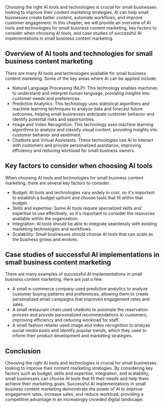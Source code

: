 

Choosing the right AI tools and technologies is crucial for small businesses looking to improve their content marketing strategies. AI can help small businesses create better content, automate workflows, and improve customer engagement. In this chapter, we will provide an overview of AI tools and technologies for small business content marketing, key factors to consider when choosing AI tools, and case studies of successful AI implementations in small business content marketing.

Overview of AI tools and technologies for small business content marketing
--------------------------------------------------------------------------

There are many AI tools and technologies available for small business content marketing. Some of the key areas where AI can be applied include:

* Natural Language Processing (NLP): This technology enables machines to understand and interpret human language, providing insights into customer needs and preferences.
* Predictive Analytics: This technology uses statistical algorithms and machine learning techniques to analyze data and forecast future outcomes, helping small businesses anticipate customer behavior and identify potential risks and opportunities.
* Image and Video Recognition: This technology uses machine learning algorithms to analyze and classify visual content, providing insights into customer behavior and sentiment.
* Chatbots and Virtual Assistants: These technologies use AI to interact with customers and provide personalized assistance, improving efficiency and reducing workload for small business owners.

Key factors to consider when choosing AI tools
----------------------------------------------

When choosing AI tools and technologies for small business content marketing, there are several key factors to consider:

* Budget: AI tools and technologies vary widely in cost, so it's important to establish a budget upfront and choose tools that fit within that budget.
* Skills and expertise: Some AI tools require specialized skills and expertise to use effectively, so it's important to consider the resources available within the organization.
* Integration: AI tools should be able to integrate seamlessly with existing marketing technologies and workflows.
* Scalability: Small businesses should choose AI tools that can scale as the business grows and evolves.

Case studies of successful AI implementations in small business content marketing
---------------------------------------------------------------------------------

There are many examples of successful AI implementations in small business content marketing. Here are just a few:

* A small e-commerce company used predictive analytics to analyze customer buying patterns and preferences, allowing them to create personalized email campaigns that improved engagement rates and sales.
* A small restaurant chain used chatbots to automate the reservation process and provide personalized recommendations to customers, improving efficiency and reducing workload for staff.
* A small fashion retailer used image and video recognition to analyze social media posts and identify popular trends, which they used to inform their product development and marketing strategies.

Conclusion
----------

Choosing the right AI tools and technologies is crucial for small businesses looking to improve their content marketing strategies. By considering key factors such as budget, skills and expertise, integration, and scalability, small businesses can choose AI tools that fit their needs and help them achieve their marketing goals. Successful AI implementations in small business content marketing demonstrate the power of AI to improve engagement rates, increase sales, and reduce workload, providing a competitive advantage in an increasingly crowded digital landscape.
